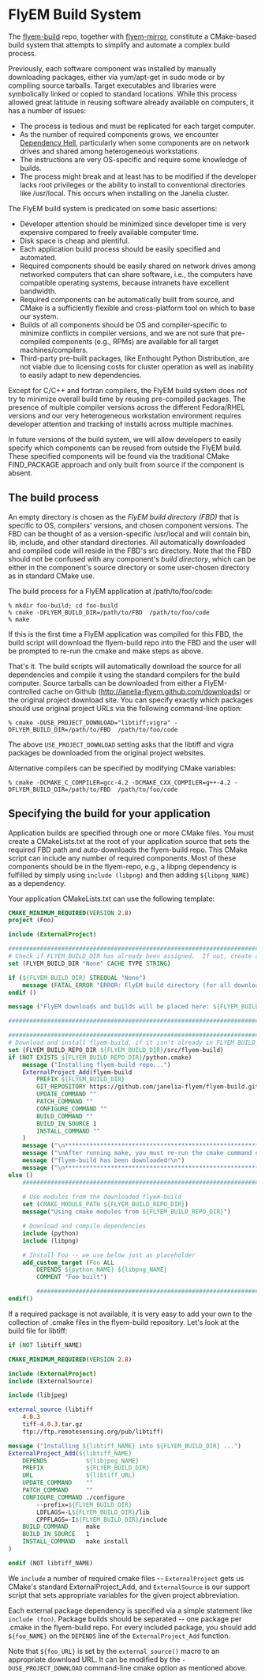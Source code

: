 FlyEM Build System
==================

The [flyem-build](https://github.com/janelia-flyem/flyem-build) repo, together with [flyem-mirror](https://github.com/janelia-flyem/flyem-mirror), constitute a CMake-based build system that attempts to simplify and automate a complex build process.  

Previously, each software component was installed by manually downloading packages, either via yum/apt-get in sudo mode or by compiling source tarballs.  Target executables and libraries were symbolically linked or copied to standard locations.  While this process allowed great latitude in reusing software already available on computers, it has a number of issues:

* The process is tedious and must be replicated for each target computer.
* As the number of required components grows, we encounter [Dependency Hell](http://en.wikipedia.org/wiki/Dependency_hell), particularly when some components are on network drives and shared among heterogeneous workstations.
* The instructions are very OS-specific and require some knowledge of builds.
* The process might break and at least has to be modified if the developer lacks root privileges or the ability to install to conventional directories like /usr/local.  This occurs when installing on the Janelia cluster.

The FlyEM build system is predicated on some basic assertions:

* Developer attention should be minimized since developer time is very expensive compared to freely available computer time.
* Disk space is cheap and plentiful.
* Each application build process should be easily specified and automated.
* Required components should be easily shared on network drives among networked computers that can share software, i.e., the computers have compatible operating systems, because intranets have excellent bandwidth.
* Required components can be automatically built from source, and CMake is a sufficiently flexible and cross-platform tool on which to base our system.
* Builds of all components should be OS and compiler-specific to minimize conflicts in compiler versions, and we are not sure that pre-compiled components (e.g., RPMs) are available for all target machines/compilers.
* Third-party pre-built packages, like Enthought Python Distribution, are not viable due to licensing costs for cluster operation as well as inability to easily adapt to new dependencies.

Except for C/C++ and fortran compilers, the FlyEM build system does *not* try to minimize overall build time by reusing pre-compiled packages.  The presence of multiple compiler versions across the different Fedora/RHEL versions and our very heterogeneous workstation environment requires developer attention and tracking of installs across multiple machines.  

In future versions of the build system, we will allow developers to easily specify which components can be reused from outside the FlyEM build.  These specified components will be found via the traditional CMake FIND_PACKAGE approach and only built from source if the component is absent.

## The build process

An empty directory is chosen as the *FlyEM build directory (FBD)* that is specific to OS, compilers' versions, and chosen component versions.  The FBD can be thought of as a version-specific /usr/local and will contain bin, lib, include, and other standard directories.  All automatically downloaded and compiled code will reside in the FBD's src directory.  Note that the FBD should not be confused with any component's *build directory*, which can be either in the component's source directory or some user-chosen directory as in standard CMake use.

The build process for a FlyEM application at /path/to/foo/code:

    % mkdir foo-build; cd foo-build
    % cmake -DFLYEM_BUILD_DIR=/path/to/FBD  /path/to/foo/code
    % make

If this is the first time a FlyEM application was compiled for this FBD, the build script will download the flyem-build repo into the FBD and the user will be prompted to re-run the cmake and make steps as above.

That's it.  The build scripts will automatically download the source for all dependencies and compile it using the standard compilers for the build computer.  Source tarballs can be downloaded from either a FlyEM-controlled
cache on Github (http://janelia-flyem.github.com/downloads) or the original project download site.  You can specify exactly which packages should use original project URLs via the following command-line option:

    % cmake -DUSE_PROJECT_DOWNLOAD="libtiff;vigra" -DFLYEM_BUILD_DIR=/path/to/FBD  /path/to/foo/code

The above `USE_PROJECT_DOWNLOAD` setting asks that the libtiff and vigra packages be downloaded from the original project websites.

Alternative compilers can be specified by modifying CMake variables:

    % cmake -DCMAKE_C_COMPILER=gcc-4.2 -DCMAKE_CXX_COMPILER=g++-4.2 -DFLYEM_BUILD_DIR=/path/to/FBD  /path/to/foo/code
    
## Specifying the build for your application

Application builds are specified through one or more CMake files.  You must create a CMakeLists.txt at the root of your application source that sets the required FBD path and auto-downloads the flyem-build repo.  This CMake script can include any number of required components.  Most of these components should be in the flyem-repo, e.g., a libpng dependency is fulfilled by simply using `include (libpng)` and then adding `${libpng_NAME}` as a dependency.

Your application CMakeLists.txt can use the following template:

```cmake
CMAKE_MINIMUM_REQUIRED(VERSION 2.8)
project (Foo)

include (ExternalProject)

############################################################################
# Check if FLYEM_BUILD_DIR has already been assigned.  If not, create a default.
set (FLYEM_BUILD_DIR "None" CACHE TYPE STRING)

if (${FLYEM_BUILD_DIR} STREQUAL "None")
    message (FATAL_ERROR "ERROR: FlyEM build directory (for all downloads & builds) should be specified via -DFLYEM_BUILD_DIR=<path> on cmake command line.")
endif ()

message ("FlyEM downloads and builds will be placed here: ${FLYEM_BUILD_DIR}")

############################################################################

############################################################################
# Download and install flyem-build, if it isn't already in FLYEM_BUILD_DIR.
set (FLYEM_BUILD_REPO_DIR ${FLYEM_BUILD_DIR}/src/flyem-build)
if (NOT EXISTS ${FLYEM_BUILD_REPO_DIR}/python.cmake)
    message ("Installing flyem-build repo...")
    ExternalProject_Add(flyem-build
        PREFIX ${FLYEM_BUILD_DIR}
        GIT_REPOSITORY https://github.com/janelia-flyem/flyem-build.git
        UPDATE_COMMAND ""
        PATCH_COMMAND ""
        CONFIGURE_COMMAND ""
        BUILD_COMMAND ""
        BUILD_IN_SOURCE 1
        INSTALL_COMMAND ""
    )
    message ("\n**********************************************************\n")
    message ("\nAfter running make, you must re-run the cmake command once")
    message ("flyem-build has been downloaded!\n")
    message ("\n***********************************************************\n")
else ()
    ############################################################################
    
    # Use modules from the downloaded flyem-build
    set (CMAKE_MODULE_PATH ${FLYEM_BUILD_REPO_DIR})
    message("Using cmake modules from ${FLYEM_BUILD_REPO_DIR}")

    # Download and compile dependencies
    include (python)
    include (libpng)

    # Install Foo -- we use below just as placeholder
    add_custom_target (Foo ALL
        DEPENDS ${python_NAME} ${libpng_NAME}
        COMMENT "Foo built")

        ############################################################################
endif()
```

If a required package is not available, it is very easy to add your own to the collection of .cmake files in the flyem-build repository.  Let's look at the build file for libtiff:

```cmake
if (NOT libtiff_NAME)

CMAKE_MINIMUM_REQUIRED(VERSION 2.8)

include (ExternalProject)
include (ExternalSource)

include (libjpeg)

external_source (libtiff
    4.0.3
    tiff-4.0.3.tar.gz
    ftp://ftp.remotesensing.org/pub/libtiff)

message ("Installing ${libtiff_NAME} into ${FLYEM_BUILD_DIR} ...")
ExternalProject_Add(${libtiff_NAME}
    DEPENDS           ${libjpeg_NAME}
    PREFIX            ${FLYEM_BUILD_DIR}
    URL               ${libtiff_URL}
    UPDATE_COMMAND    ""
    PATCH_COMMAND     ""
    CONFIGURE_COMMAND ./configure 
        --prefix=${FLYEM_BUILD_DIR}
        LDFLAGS=-L${FLYEM_BUILD_DIR}/lib
        CPPFLAGS=-I${FLYEM_BUILD_DIR}/include
    BUILD_COMMAND     make
    BUILD_IN_SOURCE   1
    INSTALL_COMMAND   make install
)

endif (NOT libtiff_NAME)
```

We `include` a number of required cmake files -- `ExternalProject` gets us CMake's standard ExternalProject_Add, and `ExternalSource` is our support script that sets appropriate variables for the given project abbreviation.

Each external package dependency is specified via a simple statement like `include (foo)`.  Package builds should be separated -- one package per .cmake in the flyem-build repo.  For every included package, you should add `${foo_NAME}` on the `DEPENDS` line of the `ExternalProject_Add` function.

Note that `${foo_URL}` is set by the `external_source()` macro to an appropriate download URL.  It can be modified by the `-DUSE_PROJECT_DOWNLOAD` command-line cmake option as mentioned above.
